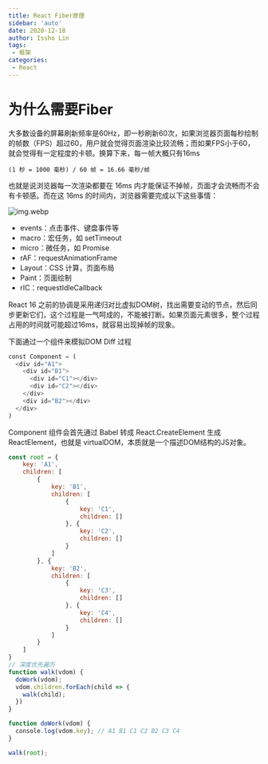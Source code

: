 ```yaml
---
title: React Fiber原理
sidebar: 'auto'
date: 2020-12-18
author: Issho Lin
tags:
 - 框架
categories:
 - React
---
```


# 为什么需要Fiber

大多数设备的屏幕刷新频率是60Hz，即一秒刷新60次，如果浏览器页面每秒绘制的帧数（FPS）超过60，用户就会觉得页面渲染比较流畅；而如果FPS小于60，就会觉得有一定程度的卡顿。换算下来，每一帧大概只有16ms
```
(1 秒 = 1000 毫秒) / 60 帧 = 16.66 毫秒/帧
```
也就是说浏览器每一次渲染都要在 16ms 内才能保证不掉帧，页面才会流畅而不会有卡顿感。而在这 16ms 的时间内，浏览器需要完成以下这些事情：

![img.webp](https://static001.geekbang.org/infoq/d6/d6c896c70ffd17c96a87438e0afc433a.webp)

- events：点击事件、键盘事件等
- macro：宏任务，如 setTimeout
- micro：微任务，如 Promise
- rAF：requestAnimationFrame
- Layout：CSS 计算，页面布局
- Paint：页面绘制
- rIC：requestIdleCallback

React 16 之前的协调是采用递归对比虚拟DOM树，找出需要变动的节点，然后同步更新它们，这个过程是一气呵成的，不能被打断。如果页面元素很多，整个过程占用的时间就可能超过16ms，就容易出现掉帧的现象。

下面通过一个组件来模拟DOM Diff 过程
```js
const Component = (
  <div id="A1">
    <div id="B1">
      <div id="C1"></div>
      <div id="C2"></div>
    </div>
    <div id="B2"></div>
  </div>
)
```
Component 组件会首先通过 Babel 转成 React.CreateElement 生成 ReactElement，也就是 virtualDOM，本质就是一个描述DOM结构的JS对象。
```js
const root = {
    key: 'A1',
    children: [
        {
            key: 'B1',
            children: [
                {
                    key: 'C1',
                    children: []
                }, {
                    key: 'C2',
                    children: []
                }
            ]
        }, {
            key: 'B2',
            children: [
                {
                    key: 'C3',
                    children: []
                }, {
                    key: 'C4',
                    children: []
                }
            ]
        }
    ]
}
// 深度优先遍历
function walk(vdom) {
  doWork(vdom);
  vdom.children.forEach(child => {
    walk(child);
  })
}

function doWork(vdom) {
  console.log(vdom.key); // A1 B1 C1 C2 B2 C3 C4
}

walk(root);
```
